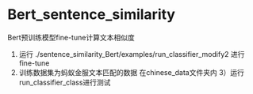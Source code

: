 # Bert_sentence_similarity
Bert预训练模型fine-tune计算文本相似度
1) 运行 ./sentence_similarity_Bert/examples/run_classifier_modify2 进行fine-tune
2) 训练数据集为蚂蚁金服文本匹配的数据 在chinese_data文件夹内
3）运行run_classifier_class进行测试
